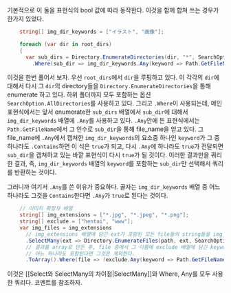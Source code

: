 기본적으로 이 둘을 표현식의 bool 값에 따라 동작한다. 이것을 함께 합쳐 쓰는 경우가 한가지 있었다.
```csharp
	string[] img_dir_keywords = ["イラスト", "画像"];

    foreach (var dir in root_dirs)
    {
      var sub_dirs = Directory.EnumerateDirectories(dir, "*", SearchOption.AllDirectories)
        .Where(sub_dir => img_dir_keywords.Any(keyword => Path.GetFileName(sub_dir).Contains(keyword)));
```
이것을 한번 풀어서 보자. 우선 `root_dirs`에서 `dir`을 루핑하고 있다. 이 각각의 `dir`에 대해서 다시 그 `dir`의 directory들을 `Directory.EnumerateDirectories`을 통해 enumerate 하고 있다. 하위 폴더까지 모두 포함하는 옵션 `SearchOption.AllDirectories`를 사용하고 있다. 그리고 `.Where`이 사용되는데, 메인 표현식에서는 앞서 enumerate한 `sub_dirs` 배열에서 `sub_dir`에 대해서 `img_dir_keywords` 배열에 `.Any`를 사용하고 있다. `.Any`안에 든 표현식에서는 `Path.GetFileName`에서 그 인수로 `sub_dir`을 통해 file_name을 얻고 있다. 그 file_name에 `.Any`에서 캡쳐한 `img_dir_keywords`의 요소중 하나인 `keyword`가 그 중 하나라도 `.Contains`하면 이 식은 `true`가 되고, 다시 `.Any`에 하나라도 `true`가 전달되면 `sub_dir`을 캡쳐하고 있는 바깥 표현식이 다시 `true`가 될 것이다. 이러한 결과만을 쿼리한 결과, 즉, `img_dir_keywords` 배열의 `keyword`를 포함하는 `sub_dir`만 선택해서 쿼리를 반환하는 것이다. 

그러니까 여기서 `.Any`를 쓴 이유가 중요하다. 골자는 `img_dir_keywords` 배열 중 어느 하나라도 그것을 `Contains`한다면 `.Any`가 `true`로 된다는 것이다.

```csharp
    // 이미지 확장자 배열
    string[] img_extensions = ["*.jpg", "*.jpeg", "*.png"];
    string[] exclude = ["hentai", "www"];
    var img_files = img_extensions
      // img_extensions 배열에 담긴 ext가 포함된 모든 file들의 string들을 img_files에 담는다.
      .SelectMany(ext => Directory.EnumerateFiles(path, ext, SearchOption.AllDirectories))
      // 결과를 array로 만든 후, file 중에서 그 이름에 exclude 배열에 담긴 keyword 중 
      // 어느 하나라도 포함된다면 그것은 제외한다.
      .ToArray().Where(file => !exclude.Any(keyword => Path.GetFileName(file).Contains(keyword)));
```
이것은 [[Select와 SelectMany의 차이점|SelectMany]]와 Where, Any를 모두 사용한 쿼리다. 코멘트를 참조하자. 